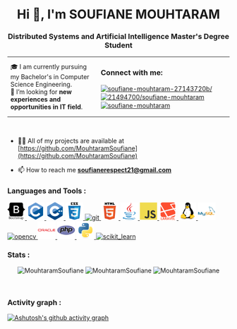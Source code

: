 
<h1 align="center">Hi 👋, I'm SOUFIANE MOUHTARAM</h1>
<h3 align="center">Distributed Systems and Artificial Intelligence Master's Degree Student</h3>
<table>
<tr>
  <td valign="center">
    🎓 I am currently pursuing my Bachelor's in Computer Science Engineering.<br>
    🎯 I’m looking for <b>new experiences and opportunities in IT field</b>.<br>
   
   </td>
   <td valign="center">
    <h3 align="left">Connect with me:</h3>
    <p align="left">
  <a href="https://www.linkedin.com/in/soufiane-mouhtaram-27143720b/" target="blank"><img align="center" src="https://raw.githubusercontent.com/rahuldkjain/github-profile-readme-generator/master/src/images/icons/Social/linked-in-alt.svg" alt="soufiane-mouhtaram-27143720b/" height="30" width="40" /></a>  &nbsp;  &nbsp;  &nbsp;
<a href="https://stackoverflow.com/users/21494700/soufiane-mouhtaram" target="blank"><img align="center" src="https://raw.githubusercontent.com/rahuldkjain/github-profile-readme-generator/master/src/images/icons/Social/stack-overflow.svg" alt="21494700/soufiane-mouhtaram" height="30" width="40" /></a>  &nbsp;  &nbsp;  &nbsp;
<a href="https://www.instagram.com/bigdata0710/" target="blank"><img align="center" src="https://raw.githubusercontent.com/rahuldkjain/github-profile-readme-generator/master/src/images/icons/Social/instagram.svg" alt="soufiane-mouhtaram" height="30" width="40" /></a>
       &nbsp;  &nbsp;  &nbsp;  &nbsp;
</p> 
   </td>
</tr>
</table></br>

- 👨‍💻 All of my projects are available at [https://github.com/MouhtaramSoufiane](https://github.com/MouhtaramSoufiane)

- 📫 How to reach me **soufianerespect21@gmail.com**

<h3 align="left">Languages and Tools :</h3>
<p align="left"> <a href="https://getbootstrap.com" target="_blank" rel="noreferrer"> <img src="https://raw.githubusercontent.com/devicons/devicon/master/icons/bootstrap/bootstrap-plain-wordmark.svg" alt="bootstrap" width="40" height="40"/> </a> <a href="https://www.cprogramming.com/" target="_blank" rel="noreferrer"> <img src="https://raw.githubusercontent.com/devicons/devicon/master/icons/c/c-original.svg" alt="c" width="40" height="40"/> </a> <a href="https://www.w3schools.com/cpp/" target="_blank" rel="noreferrer"> <img src="https://raw.githubusercontent.com/devicons/devicon/master/icons/cplusplus/cplusplus-original.svg" alt="cplusplus" width="40" height="40"/> </a> <a href="https://www.w3schools.com/css/" target="_blank" rel="noreferrer"> <img src="https://raw.githubusercontent.com/devicons/devicon/master/icons/css3/css3-original-wordmark.svg" alt="css3" width="40" height="40"/> </a> <a href="https://git-scm.com/" target="_blank" rel="noreferrer"> <img src="https://www.vectorlogo.zone/logos/git-scm/git-scm-icon.svg" alt="git" width="40" height="40"/> </a> <a href="https://www.w3.org/html/" target="_blank" rel="noreferrer"> <img src="https://raw.githubusercontent.com/devicons/devicon/master/icons/html5/html5-original-wordmark.svg" alt="html5" width="40" height="40"/> </a> <a href="https://www.java.com" target="_blank" rel="noreferrer"> <img src="https://raw.githubusercontent.com/devicons/devicon/master/icons/java/java-original.svg" alt="java" width="40" height="40"/> </a> <a href="https://developer.mozilla.org/en-US/docs/Web/JavaScript" target="_blank" rel="noreferrer"> <img src="https://raw.githubusercontent.com/devicons/devicon/master/icons/javascript/javascript-original.svg" alt="javascript" width="40" height="40"/> </a> <a href="https://laravel.com/" target="_blank" rel="noreferrer"> <img src="https://raw.githubusercontent.com/devicons/devicon/master/icons/laravel/laravel-plain-wordmark.svg" alt="laravel" width="40" height="40"/> </a> <a href="https://www.linux.org/" target="_blank" rel="noreferrer"> <img src="https://raw.githubusercontent.com/devicons/devicon/master/icons/linux/linux-original.svg" alt="linux" width="40" height="40"/> </a> <a href="https://www.mysql.com/" target="_blank" rel="noreferrer"> <img src="https://raw.githubusercontent.com/devicons/devicon/master/icons/mysql/mysql-original-wordmark.svg" alt="mysql" width="40" height="40"/> </a> <a href="https://opencv.org/" target="_blank" rel="noreferrer"> <img src="https://www.vectorlogo.zone/logos/opencv/opencv-icon.svg" alt="opencv" width="40" height="40"/> </a> <a href="https://www.oracle.com/" target="_blank" rel="noreferrer"> <img src="https://raw.githubusercontent.com/devicons/devicon/master/icons/oracle/oracle-original.svg" alt="oracle" width="40" height="40"/> </a> <a href="https://www.php.net" target="_blank" rel="noreferrer"> <img src="https://raw.githubusercontent.com/devicons/devicon/master/icons/php/php-original.svg" alt="php" width="40" height="40"/> </a> <a href="https://www.python.org" target="_blank" rel="noreferrer"> <img src="https://raw.githubusercontent.com/devicons/devicon/master/icons/python/python-original.svg" alt="python" width="40" height="40"/> </a> <a href="https://scikit-learn.org/" target="_blank" rel="noreferrer"> <img src="https://upload.wikimedia.org/wikipedia/commons/0/05/Scikit_learn_logo_small.svg" alt="scikit_learn" width="40" height="40"/> </a> </p>

<h3 align="left">Stats :</h3>
<p align="center"> 
<img width="43%" src="https://github-readme-stats.vercel.app/api/top-langs?username=MouhtaramSoufiane&show_icons=true&theme=dracula&title_color=ff8000&text_color=ffffff&bg_color=6a6a6a&locale=en&layout=compact&hide_border=true" alt="MouhtaramSoufiane" /> <img width="48%" src="https://github-readme-stats.vercel.app/api?username=MouhtaramSoufiane&show_icons=true&theme=dracula&title_color=ff8000&text_color=ffffff&bg_color=6a6a6a&locale=en&hide_border=true" alt="MouhtaramSoufiane" />
<img width="48%" src="https://github-readme-streak-stats.herokuapp.com/?user=MouhtaramSoufiane&theme=highcontrast&hide_border=true" alt="MouhtaramSoufiane"/>
</p>
<p>
&nbsp;
</p>
<h3 align="left">Activity graph :</h3>

[![Ashutosh's github activity graph](https://github-readme-activity-graph.cyclic.app/graph?username=MouhtaramSoufiane&bg_color=030303&color=29d64b&line=18c964&point=403d3d&area=true&hide_border=true)](https://github.com/ashutosh00710/github-readme-activity-graph)


